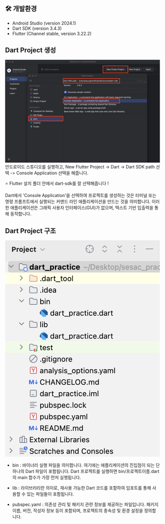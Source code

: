 ## 🛠️ 개발환경
- Android Studio (version 2024.1)
- Dart SDK (version 3.4.3)
- Flutter (Channel stable, version 3.22.2)

## Dart Project 생성
![이미지1](img/20240730/screenshot_1.png)
안드로이드 스튜디오를 실행하고, New Flutter Project -> Dart -> Dart SDK path 선택 -> Console Application 선택을 해줍니다.  

⭐️ Flutter 설치 폴더 안에서 dart-sdk를 잘 선택해줍니다 !  

Dart에서 'Console Application'을 선택하여 프로젝트를 생성하는 것은 터미널 또는 명령 프롬프트에서 실행되는 커맨드 라인 애플리케이션을 만드는 것을 의미합니다. 이러한 애플리케이션은 그래픽 사용자 인터페이스(GUI)가 없으며, 텍스트 기반 입출력을 통해 동작합니다.

## Dart Project 구조
![이미지2](img/20240730/screenshot_2.png)
- bin : 바이너리 실행 파일을 의미합니다. 여기에는 애플리케이션의 진입점이 되는 단 하나의 Dart 파일이 포함됩니다. Dart 프로젝트를 실행하면 bin/프로젝트이름.dart의 main 함수가 가장 먼저 실행됩니다.

- lib : 라이브러리란 의미로, 재사용 가능한 Dart 코드를 포함하여 임포트를 통해 사용할 수 있는 파일들이 포함됩니다.

- pubspec.yaml : 의존성 관리 및 패키지 관련 정보를 제공하는 파일입니다. 패키지 이름, 버전, 작성자 정보 등이 포함되며, 프로젝트의 종속성 및 환경 설정을 정의합니다.